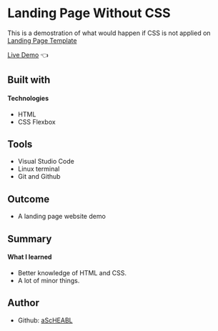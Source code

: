 # Landing Page Without CSS

This is a demostration of what would happen if CSS is not applied on  [Landing Page Template](https://github.com/aScHEABL/Landing-page-template) <br>

[Live Demo](https://ascheabl.github.io/Landing-page-template-without-CSS/) 👈 <br>

## Built with <br>
#### Technologies <br>

- HTML <br>
- CSS Flexbox <br>

## Tools <br>

- Visual Studio Code <br>
- Linux terminal <br>
- Git and Github <br>

## Outcome <br>

- A landing page website demo <br>

## Summary <br>

#### What I learned <br>

- Better knowledge of HTML and CSS.
- A lot of minor things.

## Author

- Github: [aScHEABL](https://github.com/aScHEABL)

